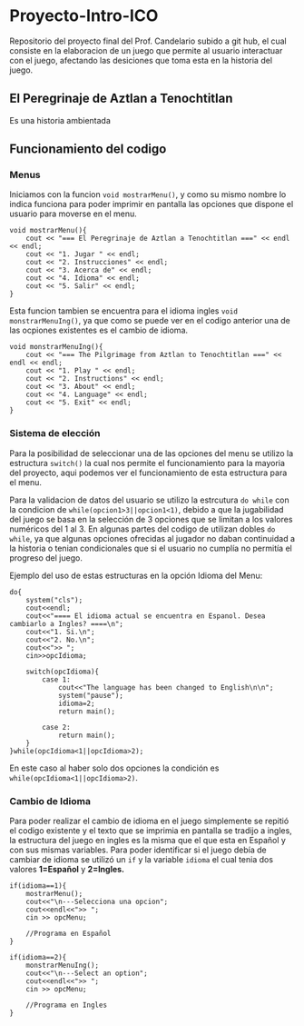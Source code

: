 # Proyecto-Intro-ICO
Repositorio del proyecto final del Prof. Candelario subido a git hub, el cual consiste en la
elaboracion de un juego que permite al usuario interactuar con el juego, afectando las
desiciones que toma esta en la historia del juego. 

## El Peregrinaje de Aztlan a Tenochtitlan
Es una historia ambientada  

## Funcionamiento del codigo

### Menus
Iniciamos con la funcion `void mostrarMenu()`, y como su mismo nombre lo indica funciona para poder imprimir en pantalla
las opciones que dispone el usuario para moverse en el menu. 
~~~
void mostrarMenu(){
    cout << "=== El Peregrinaje de Aztlan a Tenochtitlan ===" << endl << endl;
    cout << "1. Jugar " << endl;
    cout << "2. Instrucciones" << endl;
    cout << "3. Acerca de" << endl;
    cout << "4. Idioma" << endl;
    cout << "5. Salir" << endl;
}
~~~
Esta funcion tambien se encuentra para el idioma ingles `void monstrarMenuIng()`, ya que como se puede ver en el codigo anterior una de las ocpiones existentes es el cambio de idioma.
~~~
void monstrarMenuIng(){
    cout << "=== The Pilgrimage from Aztlan to Tenochtitlan ===" << endl << endl;
    cout << "1. Play " << endl;
    cout << "2. Instructions" << endl;
    cout << "3. About" << endl;
    cout << "4. Language" << endl;
    cout << "5. Exit" << endl;
}
~~~

### Sistema de elección
Para la posibilidad de seleccionar una de las opciones del menu se utilizo la estructura `switch()` la cual nos permite el funcionamiento
para la mayoria del proyecto, aqui podemos ver el funcionamiento de esta estructura para el menu.

Para la validacion de datos del usuario se utilizo la estrcutura `do while` con la condicion de `while(opcion1>3||opcion1<1)`, debido 
a que la jugabilidad del juego se basa en la selección de 3 opciones que se limitan a los valores numéricos del 1 al 3. En algunas partes del codigo de utilizan dobles `do while`, ya que algunas opciones ofrecidas al jugador no daban continuidad a la historia o tenian condicionales que si el usuario no cumplía no permitía el progreso del juego.

Ejemplo del uso de estas estructuras en la opción Idioma del Menu:
~~~
do{
    system("cls");
    cout<<endl;
    cout<<"==== El idioma actual se encuentra en Espanol. Desea cambiarlo a Ingles? ====\n";
    cout<<"1. Si.\n";
    cout<<"2. No.\n";
    cout<<">> ";
    cin>>opcIdioma;

    switch(opcIdioma){
        case 1:
            cout<<"The language has been changed to English\n\n";
            system("pause");
            idioma=2;
            return main();

        case 2:
            return main();
    }
}while(opcIdioma<1||opcIdioma>2);
~~~
En este caso al haber solo dos opciones la condición es `while(opcIdioma<1||opcIdioma>2)`.

### Cambio de Idioma
Para poder realizar el cambio de idioma en el juego simplemente se repitió el codigo existente y el texto que se imprimia en pantalla se tradijo a ingles, la estructura del juego en ingles es la misma que el que esta en Español y con sus mismas variables. Para poder identificar si el juego debía de cambiar de idioma se utilizó un `if` y la variable `idioma` el cual tenia dos valores **1=Español** y **2=Ingles.**

~~~
if(idioma==1){
    mostrarMenu();
    cout<<"\n---Selecciona una opcion";
    cout<<endl<<">> ";
    cin >> opcMenu;

    //Programa en Español
}

if(idioma==2){
    monstrarMenuIng();
    cout<<"\n---Select an option";
    cout<<endl<<">> ";
    cin >> opcMenu;

    //Programa en Ingles
}
~~~



